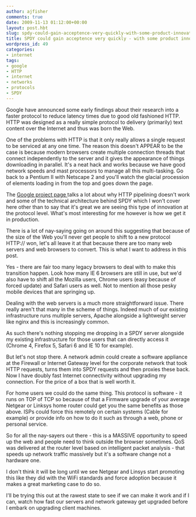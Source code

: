 ```yaml
---
author: ajfisher
comments: true
date: 2009-11-13 01:12:00+00:00
layout: post.hbt
slug: spdy-could-gain-acceptence-very-quickly-with-some-product-innovation
title: SPDY could gain acceptence very quickly - with some product innovation
wordpress_id: 49
categories:
- internet
tags:
- google
- HTTP
- internet
- networks
- protocols
- SPDY
---
```


Google have announced some early findings about their research into a faster protocol to reduce latency times due to good old fashioned HTTP. HTTP was designed as a really simple protocol to delivery (primarily) text content over the Internet and thus was born the Web.

One of the problems with HTTP is that it only really allows a single request to be serviced at any one time. The reason this doesn't APPEAR to be the case is because modern browsers create multiple connection threads that connect independently to the server and it gives the appearance of things downloading in parallel. It's a neat hack and works because we have good network speeds and mast processors to manage all this multi-tasking. Go back to a Pentium II with Netscape 2 and you'll watch the glacial procession of elements loading in from the top and goes down the page.

The [Google project page ](http://dev.chromium.org/spdy/spdy-whitepaper)talks a lot about why HTTP pipelining doesn't work and some of the technical architecture behind SPDY which I won't cover here other than to say that it's great we are seeing this type of innovation at the protocol level. What's most interesting for me however is how we get it in production.

There is a lot of nay-saying going on around this suggesting that because of the size of the Web you'll never get people to shift to a new protocol HTTP:// won, let's all leave it at that because there are too many web servers and web browsers to convert. This is what I want to address in this post.

Yes - there are fair too many legacy browsers to deal with to make this transition happen. Look how many IE 6 browsers are still in use, but we'd also have to shift all the Mozilla users, Chrome users (easy because of forced update) and Safari users as well. Not to mention all those pesky mobile devices that are springing up.

Dealing with the web servers is a much more straightforward issue. There really aren't that many in the scheme of things. Indeed much of our existing infrastructure runs multiple servers, Apache alongside a lightweight server like nginx and this is increasingly common.

As such there's nothing stopping me dropping in a SPDY server alongside my existing infrastructure for those users that can directly access it (Chrome 4, Firefox 5, Safari 6 and IE 10 for example).

But let's not stop there. A network admin could create a software appliance at the Firewall or Internet Gateway level for the corporate network that took HTTP requests, turns them into SPDY requests and then proxies these back. Now I have doubly fast Internet connectivity without upgrading my connection. For the price of a box that is well worth it.

For home users we could do the same thing. This protocol is software - it runs on TOP of TCP so because of that a Firmware upgrade of your average Netgear or Linksys home router could get you the same benefits as those above. ISPs could force this remotely on certain systems (Cable for example) or provide info on how to do it such as through a web, phone or personal service.

So for all the nay-sayers out there - this is a MASSIVE opportunity to speed up the web and people need to think outside the browser sometimes. QoS was delivered at the router level based on intelligent packet analysis - that speeds up network traffic massively but it's a software change not a hardware one.

I don't think it will be long until we see Netgear and Linsys start promoting this like they did with the WiFi standards and force adoption because it makes a great marketing case to do so.

I'll be trying this out at the rawest state to see if we can make it work and if I can, watch how fast our servers and network gateway get upgraded before I embark on upgrading client machines.
